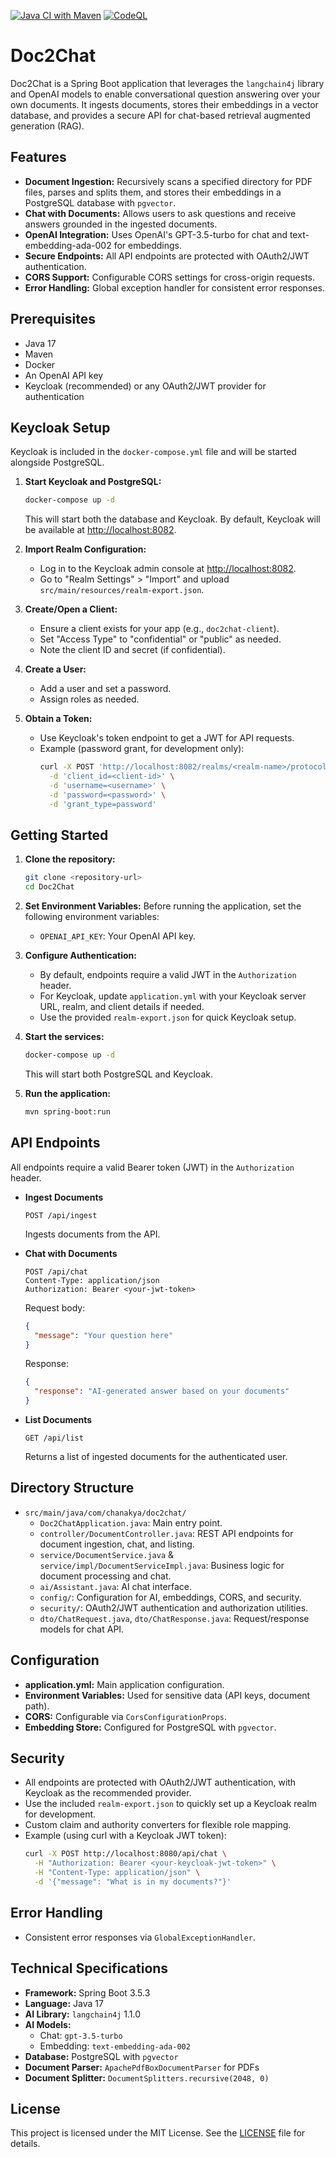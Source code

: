 [![Java CI with Maven](https://github.com/chanakya180/Doc2Chat/actions/workflows/maven.yml/badge.svg)](https://github.com/chanakya180/Doc2Chat/actions/workflows/maven.yml) [![CodeQL](https://github.com/chanakya180/Doc2Chat/actions/workflows/github-code-scanning/codeql/badge.svg)](https://github.com/chanakya180/Doc2Chat/actions/workflows/github-code-scanning/codeql)

# Doc2Chat

Doc2Chat is a Spring Boot application that leverages the `langchain4j` library and OpenAI models to enable conversational question answering over your own documents. It ingests documents, stores their embeddings in a vector database, and provides a secure API for chat-based retrieval augmented generation (RAG).

## Features

- **Document Ingestion:** Recursively scans a specified directory for PDF files, parses and splits them, and stores their embeddings in a PostgreSQL database with `pgvector`.
- **Chat with Documents:** Allows users to ask questions and receive answers grounded in the ingested documents.
- **OpenAI Integration:** Uses OpenAI's GPT-3.5-turbo for chat and text-embedding-ada-002 for embeddings.
- **Secure Endpoints:** All API endpoints are protected with OAuth2/JWT authentication.
- **CORS Support:** Configurable CORS settings for cross-origin requests.
- **Error Handling:** Global exception handler for consistent error responses.

## Prerequisites

- Java 17
- Maven
- Docker
- An OpenAI API key
- Keycloak (recommended) or any OAuth2/JWT provider for authentication

## Keycloak Setup

Keycloak is included in the `docker-compose.yml` file and will be started alongside PostgreSQL.

1. **Start Keycloak and PostgreSQL:**
    ```bash
    docker-compose up -d
    ```
    This will start both the database and Keycloak. By default, Keycloak will be available at [http://localhost:8082](http://localhost:8082).

2. **Import Realm Configuration:**
    - Log in to the Keycloak admin console at [http://localhost:8082](http://localhost:8082).
    - Go to "Realm Settings" > "Import" and upload `src/main/resources/realm-export.json`.

3. **Create/Open a Client:**
    - Ensure a client exists for your app (e.g., `doc2chat-client`).
    - Set "Access Type" to "confidential" or "public" as needed.
    - Note the client ID and secret (if confidential).

4. **Create a User:**
    - Add a user and set a password.
    - Assign roles as needed.

5. **Obtain a Token:**
    - Use Keycloak's token endpoint to get a JWT for API requests.
    - Example (password grant, for development only):
      ```bash
      curl -X POST 'http://localhost:8082/realms/<realm-name>/protocol/openid-connect/token' \
        -d 'client_id=<client-id>' \
        -d 'username=<username>' \
        -d 'password=<password>' \
        -d 'grant_type=password'
      ```

## Getting Started

1. **Clone the repository:**
    ```bash
    git clone <repository-url>
    cd Doc2Chat
    ```

2. **Set Environment Variables:**
    Before running the application, set the following environment variables:
    - `OPENAI_API_KEY`: Your OpenAI API key.

3. **Configure Authentication:**
    - By default, endpoints require a valid JWT in the `Authorization` header.
    - For Keycloak, update `application.yml` with your Keycloak server URL, realm, and client details if needed.
    - Use the provided `realm-export.json` for quick Keycloak setup.

4. **Start the services:**
    ```bash
    docker-compose up -d
    ```
    This will start both PostgreSQL and Keycloak.

5. **Run the application:**
    ```bash
    mvn spring-boot:run
    ```

## API Endpoints

All endpoints require a valid Bearer token (JWT) in the `Authorization` header.

- **Ingest Documents**
    ```
    POST /api/ingest
    ```
    Ingests documents from the API.

- **Chat with Documents**
    ```
    POST /api/chat
    Content-Type: application/json
    Authorization: Bearer <your-jwt-token>
    ```
    Request body:
    ```json
    {
      "message": "Your question here"
    }
    ```
    Response:
    ```json
    {
      "response": "AI-generated answer based on your documents"
    }
    ```

- **List Documents**
    ```
    GET /api/list
    ```
    Returns a list of ingested documents for the authenticated user.

## Directory Structure

- `src/main/java/com/chanakya/doc2chat/`
    - `Doc2ChatApplication.java`: Main entry point.
    - `controller/DocumentController.java`: REST API endpoints for document ingestion, chat, and listing.
    - `service/DocumentService.java` & `service/impl/DocumentServiceImpl.java`: Business logic for document processing and chat.
    - `ai/Assistant.java`: AI chat interface.
    - `config/`: Configuration for AI, embeddings, CORS, and security.
    - `security/`: OAuth2/JWT authentication and authorization utilities.
    - `dto/ChatRequest.java`, `dto/ChatResponse.java`: Request/response models for chat API.

## Configuration

- **application.yml:** Main application configuration.
- **Environment Variables:** Used for sensitive data (API keys, document path).
- **CORS:** Configurable via `CorsConfigurationProps`.
- **Embedding Store:** Configured for PostgreSQL with `pgvector`.

## Security

- All endpoints are protected with OAuth2/JWT authentication, with Keycloak as the recommended provider.
- Use the included `realm-export.json` to quickly set up a Keycloak realm for development.
- Custom claim and authority converters for flexible role mapping.
- Example (using curl with a Keycloak JWT token):
    ```bash
    curl -X POST http://localhost:8080/api/chat \
      -H "Authorization: Bearer <your-keycloak-jwt-token>" \
      -H "Content-Type: application/json" \
      -d '{"message": "What is in my documents?"}'
    ```

## Error Handling

- Consistent error responses via `GlobalExceptionHandler`.

## Technical Specifications

- **Framework:** Spring Boot 3.5.3
- **Language:** Java 17
- **AI Library:** `langchain4j` 1.1.0
- **AI Models:**
    - Chat: `gpt-3.5-turbo`
    - Embedding: `text-embedding-ada-002`
- **Database:** PostgreSQL with `pgvector`
- **Document Parser:** `ApachePdfBoxDocumentParser` for PDFs
- **Document Splitter:** `DocumentSplitters.recursive(2048, 0)`

## License

This project is licensed under the MIT License. See the [LICENSE](LICENSE) file for details.
